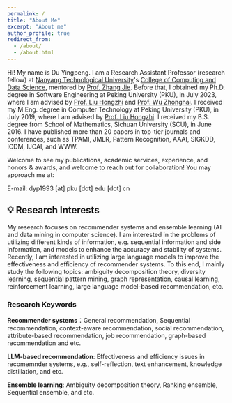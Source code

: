```yaml
---
permalink: /
title: "About Me"
excerpt: "About me"
author_profile: true
redirect_from: 
  - /about/
  - /about.html
---
```


Hi! My name is Du Yingpeng. I am a Research Assistant Professor (research fellow) at [Nanyang Technological University](https://www.ntu.edu.sg/)'s [College of Computing and Data Science](https://www.ntu.edu.sg/computing), mentored by [Prof. Zhang Jie](https://personal.ntu.edu.sg/zhangj/). Before that, I obtained my Ph.D. degree in Software Engineering at Peking University (PKU), in July 2023, where I am advised by [Prof. Liu Hongzhi](https://www.ss.pku.edu.cn/teacherteam/teacherlist/2267-%E5%88%98%E5%AE%8F%E5%BF%97.html) and [Prof. Wu Zhonghai](https://www.ss.pku.edu.cn/teacherteam/teacherlist/1669-%E5%90%B4%E4%B8%AD%E6%B5%B7.html). I received my M.Eng. degree in Computer Technology at Peking University (PKU), in July 2019, where I am advised by [Prof. Liu Hongzhi](https://www.ss.pku.edu.cn/teacherteam/teacherlist/2267-%E5%88%98%E5%AE%8F%E5%BF%97.html).
I received my B.S. degree from School of Mathematics, Sichuan University (SCU), in June 2016. I have published more than 20 papers in top-tier journals and conferences, such as TPAMI, JMLR, Pattern Recognition, AAAI, SIGKDD, ICDM, IJCAI, and WWW.





Welcome to see my publications, academic services, experience, and honors & awards, and welcome to reach out for collaboration! You may approach me at:

E-mail: dyp1993 [at] pku [dot] edu [dot] cn

## 💡 Research Interests

My research focuses on recommender systems and ensemble learning (AI and data mining in computer science). I am interested in the problems of utilizing different kinds of information, e.g. sequential information and side information, and models to enhance the accuracy and stability of systems. Recently, I am interested in utilizing large language models to improve the effectiveness and efficiency of recommender systems. To this end, I mainly study the following topics: ambiguity decomposition theory, diversity learning, sequential pattern mining, graph representation, causal learning, reinforcement learning, large language model-based recommendation, etc.

### Research Keywords
**Recommender systems**：General recommendation, Sequential recommendation, context-aware recommendation, social recommendation, attribute-based recommendation, job recommendation, graph-based recommendation and etc. 

**LLM-based recommendation**: Effectiveness and efficiency issues in recomemnder systems, e.g., self-reflection, text enhancement, knowledge distillation, and etc.

**Ensemble learning**: Ambiguity decomposition theory, Ranking ensemble, Sequential ensemble, and etc.



